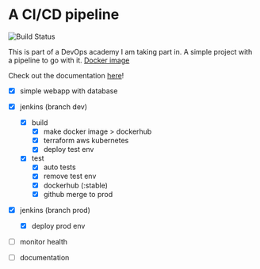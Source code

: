 # A CI/CD pipeline
![Build Status](https://jenkins-gl.bluecom.dev/buildStatus/icon?job=final-project%2Fdev)

This is part of a DevOps academy I am taking part in. A simple project with a pipeline to go with it.
[Docker image](https://hub.docker.com/repository/docker/remigiuszdonczyk/final-project/tags)

Check out the documentation [here](DOCS.md)!

- [x] simple webapp with database
- [x] jenkins (branch dev)
  - [x] build
    - [x] make docker image > dockerhub
    - [x] terraform aws kubernetes
    - [x] deploy test env
  - [x] test
    - [x] auto tests
    - [x] remove test env
    - [x] dockerhub (:stable)
    - [x] github merge to prod
- [x] jenkins (branch prod)
  - [x] deploy prod env
- [ ] monitor health
- [ ] documentation

